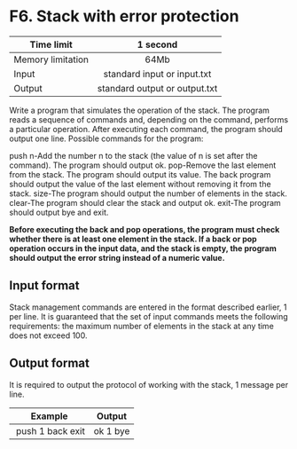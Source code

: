 # F6. Stack with error protection


| Time limit     | 1 second           |
| ------------- |:-------------:|
|  Memory limitation   | 64Mb| 
| Input  | standard input or input.txt | 
| Output | standard output or output.txt | 

Write a program that simulates the operation of the stack. The program reads a sequence of commands and, depending on the command, performs a particular operation. After executing each command, the program should output one line. Possible commands for the program:

push n-Add the number n to the stack (the value of n is set after the command). The program should output ok.
pop-Remove the last element from the stack. The program should output its value.
The back program should output the value of the last element without removing it from the stack.
size-The program should output the number of elements in the stack.
clear-The program should clear the stack and output ok.
exit-The program should output bye and exit.

**Before executing the back and pop operations, the program must check whether there is at least one element in the stack. If a back or pop operation occurs in the input data, and the stack is empty, the program should output the error string instead of a numeric value.**

## **Input format**

Stack management commands are entered in the format described earlier, 1 per line.
It is guaranteed that the set of input commands meets the following requirements: the maximum number of elements in the stack at any time does not exceed 100.
## **Output format**

It is required to output the protocol of working with the stack, 1 message per line.


| Example    | Output        |
| ------------- |:-------------:|
| push 1 back exit | ok 1 bye|



